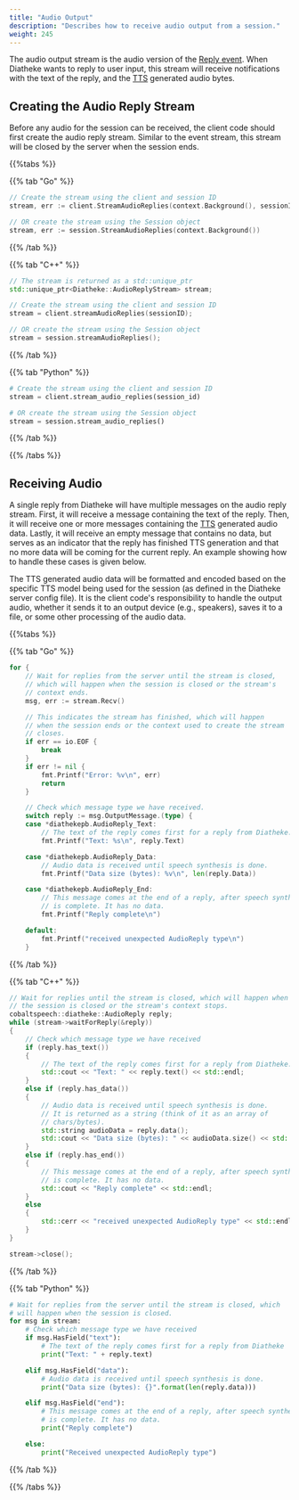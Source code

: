 ```yaml
---
title: "Audio Output"
description: "Describes how to receive audio output from a session."
weight: 245
---
```


The audio output stream is the audio version of the
[Reply event](../event-stream#reply-event). When Diatheke wants to reply
to user input, this stream will receive notifications with the text of
the reply, and the [TTS](../../../glossary#tts) generated audio bytes.


## Creating the Audio Reply Stream
Before any audio for the session can be received, the client code should
first create the audio reply stream. Similar to the event stream, this
stream will be closed by the server when the session ends.

{{%tabs %}}

{{% tab "Go" %}}
``` go
// Create the stream using the client and session ID
stream, err := client.StreamAudioReplies(context.Background(), sessionID)

// OR create the stream using the Session object
stream, err := session.StreamAudioReplies(context.Background())
```
{{% /tab %}}

{{% tab "C++" %}}
``` c++
// The stream is returned as a std::unique_ptr
std::unique_ptr<Diatheke::AudioReplyStream> stream;

// Create the stream using the client and session ID
stream = client.streamAudioReplies(sessionID);

// OR create the stream using the Session object
stream = session.streamAudioReplies();
```
{{% /tab %}}

{{% tab "Python" %}}
``` python
# Create the stream using the client and session ID
stream = client.stream_audio_replies(session_id)

# OR create the stream using the Session object
stream = session.stream_audio_replies()
```
{{% /tab %}}

{{% /tabs %}}


## Receiving Audio
A single reply from Diatheke will have multiple messages on the audio reply
stream. First, it will receive a message containing the text of the reply.
Then, it will receive one or more messages containing the 
[TTS](../../../glossary#TTS) generated audio data. Lastly, it will receive
an empty message that contains no data, but serves as an indicator that the
reply has finished TTS generation and that no more data will be coming for
the current reply. An example showing how to handle these cases is given
below.

The TTS generated audio data will be formatted and encoded based on the
specific TTS model being used for the session (as defined in the Diatheke
server config file). It is the client code's responsibility to handle
the output audio, whether it sends it to an output device (e.g., speakers),
saves it to a file, or some other processing of the audio data.

{{%tabs %}}

{{% tab "Go" %}}
``` go
for {
    // Wait for replies from the server until the stream is closed,
    // which will happen when the session is closed or the stream's
    // context ends.
    msg, err := stream.Recv()

    // This indicates the stream has finished, which will happen
    // when the session ends or the context used to create the stream
    // closes.
    if err == io.EOF {
        break
    }
    if err != nil {
        fmt.Printf("Error: %v\n", err)
        return
    }

    // Check which message type we have received.
    switch reply := msg.OutputMessage.(type) {
    case *diathekepb.AudioReply_Text:
        // The text of the reply comes first for a reply from Diatheke.
        fmt.Printf("Text: %s\n", reply.Text)

    case *diathekepb.AudioReply_Data:
        // Audio data is received until speech synthesis is done.
        fmt.Printf("Data size (bytes): %v\n", len(reply.Data))

    case *diathekepb.AudioReply_End:
        // This message comes at the end of a reply, after speech synthesis
        // is complete. It has no data.
        fmt.Printf("Reply complete\n")

    default:
        fmt.Printf("received unexpected AudioReply type\n")
    }
```
{{% /tab %}}

{{% tab "C++" %}}
``` c++
// Wait for replies until the stream is closed, which will happen when
// the session is closed or the stream's context stops.
cobaltspeech::diatheke::AudioReply reply;
while (stream->waitForReply(&reply))
{
    // Check which message type we have received
    if (reply.has_text())
    {
        // The text of the reply comes first for a reply from Diatheke.
        std::cout << "Text: " << reply.text() << std::endl;
    }
    else if (reply.has_data())
    {
        // Audio data is received until speech synthesis is done.
        // It is returned as a string (think of it as an array of
        // chars/bytes).
        std::string audioData = reply.data();
        std::cout << "Data size (bytes): " << audioData.size() << std::endl;
    }
    else if (reply.has_end())
    {
        // This message comes at the end of a reply, after speech synthesis
        // is complete. It has no data.
        std::cout << "Reply complete" << std::endl;
    }
    else
    {
        std::cerr << "received unexpected AudioReply type" << std::endl;
    }
}

stream->close();
```
{{% /tab %}}

{{% tab "Python" %}}
``` python
# Wait for replies from the server until the stream is closed, which
# will happen when the session is closed.
for msg in stream:
    # Check which message type we have received
    if msg.HasField("text"):
        # The text of the reply comes first for a reply from Diatheke
        print("Text: " + reply.text)

    elif msg.HasField("data"):
        # Audio data is received until speech synthesis is done.
        print("Data size (bytes): {}".format(len(reply.data)))

    elif msg.HasField("end"):
        # This message comes at the end of a reply, after speech synthesis
        # is complete. It has no data.
        print("Reply complete")

    else:
        print("Received unexpected AudioReply type")
```
{{% /tab %}}

{{% /tabs %}}
